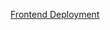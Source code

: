 [Frontend Deployment](https://expenses.makerdao.network/core-unit/SES/finances/reports?viewMonth=Dec2023)
